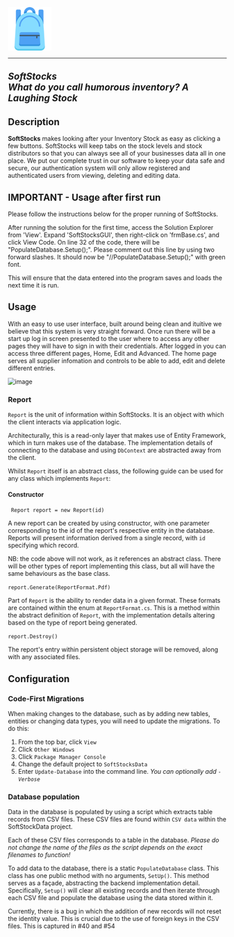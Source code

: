 <!DOCTYPE html>
  <html>
  <!--
  <img alt="SOFTSTOCKS-LOGO" src="https://user-images.githubusercontent.com/122273108/212332116-eb8fd1c3-b45f-4680-8995-93b7faf6610d.png">
  -->
  <img alt="SOFTSTOCKS-LOGO" src="SoftStocks/SoftStocksGUI/Resources/backpack.png" width=100 height=100>
  <hr>
  <h2>
    <em>SoftStocks</em>
    <br>
    <em>What do you call humorous inventory? A Laughing Stock</em>
  </h2>
  <h2>Description</h2>
  <p>
    <strong>SoftStocks</strong> makes looking after your Inventory Stock as easy as clicking a few buttons. SoftStocks will keep tabs on the stock levels and stock distributors so that you can always see all of your businesses data all in one place.
    We put our complete trust in our software to keep your data safe and secure, our authentication system will only allow registered and authenticated users from viewing, deleting and editing data.
  </p>
  <h2>IMPORTANT - Usage after first run</h2>
  <p>Please follow the instructions below for the proper running of SoftStocks.</p>
  <p>After running the solution for the first time, access the Solution Explorer from 'View'. Expand 'SoftStocksGUI', then right-click on 'frmBase.cs', and click View Code. On line 32 of the code, there will be "PopulateDatabase.Setup();". Please comment out this line by using two forward slashes. It should now be "//PopulateDatabase.Setup();" with green font.
  <p>This will ensure that the data entered into the program saves and loads the next time it is run.</p>
  </p>
  <h2>Usage</h2>
  <p>With an easy to use user interface, built around being clean and ituitive we believe that this system is very straight forward. Once run there will be a start up log in screen presented to the user where to access any other pages they will have to sign in with their credentials. After logged in you can access three different pages, Home, Edit and Advanced. The home page serves all supplier infomation and controls to be able to add, edit and delete different entries.
  </p>
  
  ![image](https://user-images.githubusercontent.com/40577677/232230350-11da2522-dc0a-4811-98b4-a0c29a6311dd.png)
  
  <h3>Report</h3>
  <p><code>Report</code> is the unit of information within SoftStocks. It is an object with which the client interacts via application logic.</p>
  <p>Architecturally, this is a read-only layer that makes use of Entity Framework, which in turn makes use of the database. The implementation details of connecting to the database and using <code>DbContext</code> are abstracted away from the client.</p>
  <p>Whilst <code>Report</code> itself is an abstract class, the following guide can be used for any class which implements <code>Report</code>:</p>
  
  <h4>Constructor</h4>
  
  <code> Report report = new Report(id)</code>
  <p>A new report can be created by using constructor, with one parameter corresponding to the id of the report's respective entity in the database. Reports will present information derived from a single record, with <code>id</code> specifying which record.</p>
  <p>NB: the code above will not work, as it references an abstract class. There will be other types of report implementing this class, but all will have the same behaviours as the base class.</p>
  
  <code>report.Generate(ReportFormat.Pdf)</code>
  <p>Part of <code>Report</code> is the ability to render data in a given format. These formats are contained within the enum at <code>ReportFormat.cs</code>. This is a method within the abstract definition of <code>Report</code>, with the implementation details altering based on the type of report being generated.
  
  <code>report.Destroy()</code>
  <p>The report's entry within persistent object storage will be removed, along with any associated files.</p>
  
  <h2>Configuration</h2>
  <h3>Code-First Migrations</h3>
  <p>When making changes to the database, such as by adding new tables, entities or changing data types, you will need to update the migrations. To do this:</p>
  <ol>
  <li>From the top bar, click <code>View</code></li>
  <li>Click <code>Other Windows</code></li>
  <li>Click <code>Package Manager Console</code></li>
  <li>Change the default project to <code>SoftStocksData</code></li>
  <li>Enter <code>Update-Database</code> into the command line. <i>You can optionally add <code>-Verbose</code> </i></li>
  </ol>
  
  <h3>Database population</h3>
  <p>Data in the database is populated by using a script which extracts table records from CSV files. These CSV files are found within <code>CSV data</code> within the SoftStockData project.</p>
  <p>Each of these CSV files corresponds to a table in the database. <em>Please do not change the name of the files as the script depends on the exact filenames to function!</em></p>
  <p>To add data to the database, there is a static <code>PopulateDatabase</code> class. This class has one public method with no arguments, <code>SetUp()</code>. This method serves as a façade, abstracting the backend implementation detail. Specifically, <code>Setup()</code> will clear all existing records and then iterate through each CSV file and populate the database using the data stored within it.</p>
  <p>Currently, there is a bug in which the addition of new records will not reset the identity value. This is crucial due to the use of foreign keys in the CSV files. This is captured in #40 and #54</p>
</html>  
